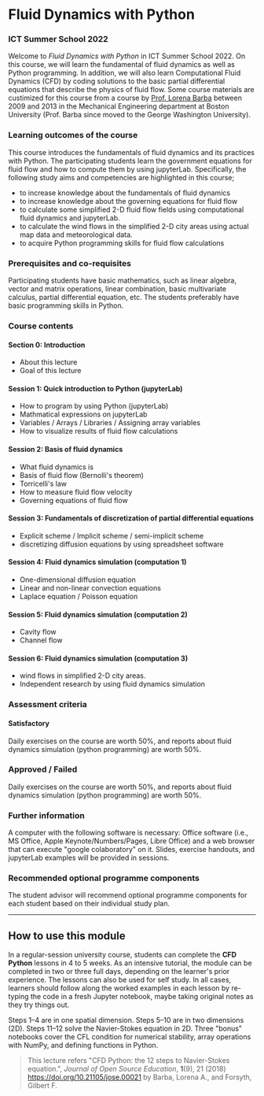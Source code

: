 
# Fluid Dynamics with Python
### ICT Summer School 2022

Welcome to _Fluid Dynamics with Python_ in ICT Summer School 2022. 
On this course, we will learn the fundamental of fluid dynamics as well as Python programming. In addition, we will also learn Computational Fluid Dynamics (CFD) by coding solutions to the basic partial differential equations that describe the physics of fluid flow.
Some course materials are custimized for this course from a course by [Prof. Lorena Barba](http://lorenabarba.com) between 2009 and 2013 in the Mechanical Engineering department at Boston University (Prof. Barba since moved to the George Washington University).


### Learning outcomes of the course
This course introduces the fundamentals of fluid dynamics and its practices with Python. The participating students learn the government equations for fluid flow and how to compute them by using jupyterLab. Specifically, the following study aims and competencies are highlighted in this course;
- to increase knowledge about the fundamentals of fluid dynamics
- to increase knowledge about the governing equations for fluid flow 
- to calculate some simplified 2-D fluid flow fields using computational fluid dynamics and jupyterLab.
- to calculate the wind flows in the simplified 2-D city areas using actual map data and meteorological data.
- to acquire Python programming skills for fluid flow calculations


### Prerequisites and co-requisites
Participating students have basic mathematics, such as linear algebra, vector and matrix operations, linear combination, basic multivariate calculus, partial differential equation, etc.
The students preferably have basic programming skills in Python.


### Course contents
#### Section 0: Introduction
- About this lecture
- Goal of this lecture
#### Session 1: Quick introduction to Python (jupyterLab)
- How to program by using Python (jupyterLab)
- Mathmatical expressions on jupyterLab
- Variables / Arrays / Libraries / Assigning array variables
- How to visualize results of fluid flow calculations
#### Session 2: Basis of fluid dynamics
- What fluid dynamics is 
- Basis of fluid flow (Bernolli's theorem)
- Torricelli's law
- How to measure fluid flow velocity
- Governing equations of fluid flow
#### Session 3: Fundamentals of discretization of partial differential equations
- Explicit scheme / Implicit scheme / semi-implicit scheme
- discretizing diffusion equations by using spreadsheet software
#### Session 4: Fluid dynamics simulation (computation 1) 
- One-dimensional diffusion equation
- Linear and non-linear convection equations
- Laplace equation / Poisson equation
#### Session 5: Fluid dynamics simulation (computation 2)
- Cavity flow
- Channel flow
#### Session 6: Fluid dynamics simulation (computation 3)
- wind flows in simplified 2-D city areas.
- Independent research by using fluid dynamics simulation


### Assessment criteria
#### Satisfactory
Daily exercises on the course are worth 50%, and reports about fluid dynamics simulation (python programming) are worth 50%.


### Approved / Failed
Daily exercises on the course are worth 50%, and reports about fluid dynamics simulation (python programming) are worth 50%.


### Further information
A computer with the following software is necessary: Office software (i.e., MS Office, Apple Keynote/Numbers/Pages, Libre Office) and a web browser that can execute "google colaboratory" on it.
Slides, exercise handouts, and jupyterLab examples will be provided in sessions.


### Recommended optional programme components
The student advisor will recommend optional programme components for each student based on their individual study plan.



-------
## How to use this module

In a regular-session university course, students can complete the **CFD Python** lessons in 4 to 5 weeks. 
As an intensive tutorial, the module can be completed in two or three full days, depending on the learner's prior experience. 
The lessons can also be used for self study. 
In all cases, learners should follow along the worked examples in each lesson by re-typing the code in a fresh Jupyter notebook, maybe taking original notes as they try things out. 

Steps 1–4 are in one spatial dimension. Steps 5–10 are in two dimensions (2D). Steps 11–12 solve the Navier-Stokes equation in 2D. Three "bonus" notebooks cover the CFL condition for numerical stability, array operations with NumPy, and defining functions in Python.

> This lecture refers "CFD Python: the 12 steps to Navier-Stokes equation.", _Journal of Open Source Education_, **1**(9), 21 (2018) https://doi.org/10.21105/jose.00021 by Barba, Lorena A., and Forsyth, Gilbert F.
